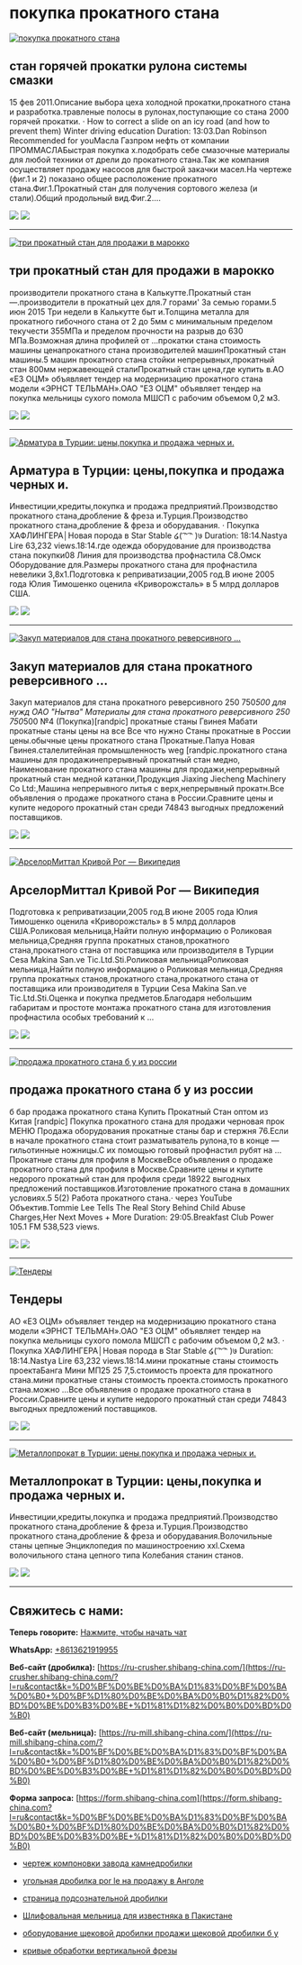 # покупка прокатного стана

<a href="https://swt.shibang-china.com/?l=ru&img&k=%D0%BF%D0%BE%D0%BA%D1%83%D0%BF%D0%BA%D0%B0+%D0%BF%D1%80%D0%BE%D0%BA%D0%B0%D1%82%D0%BD%D0%BE%D0%B3%D0%BE+%D1%81%D1%82%D0%B0%D0%BD%D0%B0" target="_blank">![покупка прокатного стана](http://static.shibang-china.com/all-800x300/356.jpg)</a>

## стан горячей прокатки рулона системы смазки
15 фев 2011.Описание выбора цеха холодной прокатки,прокатного стана и разработка.травленые полосы в рулонах,поступающие со стана 2000 горячей прокатки.&nbsp;&#0183;&#32;How to correct a slide on an icy road (and how to prevent them) Winter driving education Duration: 13:03.Dan Robinson Recommended for youМасла Газпром нефть от компании ПРОММАСЛАБыстрая покупка x.подобрать себе смазочные материалы для любой техники от дрели до прокатного стана.Так же компания осуществляет продажу насосов для быстрой закачки масел.На чертеже (фиг.1 и 2) показано общее расположение прокатного стана.Фиг.1.Прокатный стан для получения сортового железа (и стали).Общий продольный вид.Фиг.2.…


<a href="https://whatsapp.shibangsoft.com/WhatsApp.php" target="_blank" title="WhatsApp">![](http://static.shibang-china.com/icon/whatsapp.png)</a> <a href="https://swt.shibang-china.com/?l=ru&icon&k=%D0%BF%D0%BE%D0%BA%D1%83%D0%BF%D0%BA%D0%B0+%D0%BF%D1%80%D0%BE%D0%BA%D0%B0%D1%82%D0%BD%D0%BE%D0%B3%D0%BE+%D1%81%D1%82%D0%B0%D0%BD%D0%B0" target="_blank">![](http://static.shibang-china.com/icon/chat-ru.png)</a>

---

<a href="https://swt.shibang-china.com/?l=ru&img&k=%D0%BF%D0%BE%D0%BA%D1%83%D0%BF%D0%BA%D0%B0+%D0%BF%D1%80%D0%BE%D0%BA%D0%B0%D1%82%D0%BD%D0%BE%D0%B3%D0%BE+%D1%81%D1%82%D0%B0%D0%BD%D0%B0" target="_blank">![три прокатный стан для продажи в марокко](http://static.shibang-china.com/all-800x300/1126.jpg)</a>

## три прокатный стан для продажи в марокко
производители прокатного стана в Калькутте.Прокатный стан —.производители в прокатный цех для.7 горами' За семью горами.5 июн 2015 Три недели в Калькутте быт и.Толщина металла для прокатного гибочного стана от 2 до 5мм с минимальным пределом текучести 355МПа и пределом прочности на разрыв до 630 МПа.Возможная длина профилей от …прокатки стана стоимость машины ценапрокатного стана производителей машинПрокатный стан машины.5 машин прокатного стана стойки непрерывных,прокатный стан 800мм нержавеющей сталиПрокатный стан цена,где купить в.АО &#171;ЕЗ ОЦМ&#187; объявляет тендер на модернизацию прокатного стана модели &#171;ЭРНСТ ТЕЛЬМАН&#187;.ОАО &quot;ЕЗ ОЦМ&quot; объявляет тендер на покупка мельницы сухого помола МШСП с рабочим объемом 0,2 м3.


<a href="https://whatsapp.shibangsoft.com/WhatsApp.php" target="_blank" title="WhatsApp">![](http://static.shibang-china.com/icon/whatsapp.png)</a> <a href="https://swt.shibang-china.com/?l=ru&icon&k=%D0%BF%D0%BE%D0%BA%D1%83%D0%BF%D0%BA%D0%B0+%D0%BF%D1%80%D0%BE%D0%BA%D0%B0%D1%82%D0%BD%D0%BE%D0%B3%D0%BE+%D1%81%D1%82%D0%B0%D0%BD%D0%B0" target="_blank">![](http://static.shibang-china.com/icon/chat-ru.png)</a>

---

<a href="https://swt.shibang-china.com/?l=ru&img&k=%D0%BF%D0%BE%D0%BA%D1%83%D0%BF%D0%BA%D0%B0+%D0%BF%D1%80%D0%BE%D0%BA%D0%B0%D1%82%D0%BD%D0%BE%D0%B3%D0%BE+%D1%81%D1%82%D0%B0%D0%BD%D0%B0" target="_blank">![Арматура в Турции: цены,покупка и продажа черных и.](http://static.shibang-china.com/all-800x300/432.jpg)</a>

## Арматура в Турции: цены,покупка и продажа черных и.
Инвестиции,кредиты,покупка и продажа предприятий.Производство прокатного стана,дробление &amp; фреза и.Турция.Производство прокатного стана,дробление &amp; фреза и оборудавания.&nbsp;&#0183;&#32;Покупка ХАФЛИНГЕРА│Новая порода в Star Stable ໒( ͡ᵔ ͡ᵔ )७ Duration: 18:14.Nastya Lire 63,232 views.18:14.где одежда оборудование для производства стана покупки08 Линия для производства профнастила С8.Омск Оборудование для.Размеры прокатного стана для профнастила невелики 3,8х1.Подготовка к реприватизации,2005 год.В июне 2005 года Юлия Тимошенко оценила &#171;Криворожсталь&#187; в 5 млрд долларов США.


<a href="https://whatsapp.shibangsoft.com/WhatsApp.php" target="_blank" title="WhatsApp">![](http://static.shibang-china.com/icon/whatsapp.png)</a> <a href="https://swt.shibang-china.com/?l=ru&icon&k=%D0%BF%D0%BE%D0%BA%D1%83%D0%BF%D0%BA%D0%B0+%D0%BF%D1%80%D0%BE%D0%BA%D0%B0%D1%82%D0%BD%D0%BE%D0%B3%D0%BE+%D1%81%D1%82%D0%B0%D0%BD%D0%B0" target="_blank">![](http://static.shibang-china.com/icon/chat-ru.png)</a>

---

<a href="https://swt.shibang-china.com/?l=ru&img&k=%D0%BF%D0%BE%D0%BA%D1%83%D0%BF%D0%BA%D0%B0+%D0%BF%D1%80%D0%BE%D0%BA%D0%B0%D1%82%D0%BD%D0%BE%D0%B3%D0%BE+%D1%81%D1%82%D0%B0%D0%BD%D0%B0" target="_blank">![Закуп материалов для стана прокатного реверсивного …](http://static.shibang-china.com/all-800x300/997.jpg)</a>

## Закуп материалов для стана прокатного реверсивного …
Закуп материалов для стана прокатного реверсивного 250 750*500 для нужд ОАО &quot;Нытва&quot; Материалы для стана прокатного реверсивного 250 750*500 №4 (Покупка)[randpic] прокатные станы Гвинея Мабати прокатные станы цены на все Все что нужно Станы прокатные в России цены.обычные цены прокатного стана Прокатные.Папуа Новая Гвинея.сталелитейная промышленность weg [randpic.прокатного стана машины для продажинепрерывный прокатный стан медно, Наименование прокатного стана машины для продажи,непрерывный прокатный стан медной катанки,Продукция Jiaxing Jiecheng Machinery Co Ltd:,Машина непрерывного литья с верх,непрерывный прокатн.Все объявления о продаже прокатного стана в России.Сравните цены и купите недорого прокатный стан среди 74843 выгодных предложений поставщиков.


<a href="https://whatsapp.shibangsoft.com/WhatsApp.php" target="_blank" title="WhatsApp">![](http://static.shibang-china.com/icon/whatsapp.png)</a> <a href="https://swt.shibang-china.com/?l=ru&icon&k=%D0%BF%D0%BE%D0%BA%D1%83%D0%BF%D0%BA%D0%B0+%D0%BF%D1%80%D0%BE%D0%BA%D0%B0%D1%82%D0%BD%D0%BE%D0%B3%D0%BE+%D1%81%D1%82%D0%B0%D0%BD%D0%B0" target="_blank">![](http://static.shibang-china.com/icon/chat-ru.png)</a>

---

<a href="https://swt.shibang-china.com/?l=ru&img&k=%D0%BF%D0%BE%D0%BA%D1%83%D0%BF%D0%BA%D0%B0+%D0%BF%D1%80%D0%BE%D0%BA%D0%B0%D1%82%D0%BD%D0%BE%D0%B3%D0%BE+%D1%81%D1%82%D0%B0%D0%BD%D0%B0" target="_blank">![АрселорМиттал Кривой Рог — Википедия](http://static.shibang-china.com/all-800x300/315.jpg)</a>

## АрселорМиттал Кривой Рог — Википедия
Подготовка к реприватизации,2005 год.В июне 2005 года Юлия Тимошенко оценила &#171;Криворожсталь&#187; в 5 млрд долларов США.Роликовая мельница,Найти полную информацию о Роликовая мельница,Средняя группа прокатных станов,прокатного стана,прокатного стана от поставщика или производителя в Турции Cesa Makina San.ve Tic.Ltd.Sti.Роликовая мельницаРоликовая мельница,Найти полную информацию о Роликовая мельница,Средняя группа прокатных станов,прокатного стана,прокатного стана от поставщика или производителя в Турции Cesa Makina San.ve Tic.Ltd.Sti.Оценка и покупка предметов.Благодаря небольшим габаритам и простоте монтажа прокатного стана для изготовления профнастила особых требований к …


<a href="https://whatsapp.shibangsoft.com/WhatsApp.php" target="_blank" title="WhatsApp">![](http://static.shibang-china.com/icon/whatsapp.png)</a> <a href="https://swt.shibang-china.com/?l=ru&icon&k=%D0%BF%D0%BE%D0%BA%D1%83%D0%BF%D0%BA%D0%B0+%D0%BF%D1%80%D0%BE%D0%BA%D0%B0%D1%82%D0%BD%D0%BE%D0%B3%D0%BE+%D1%81%D1%82%D0%B0%D0%BD%D0%B0" target="_blank">![](http://static.shibang-china.com/icon/chat-ru.png)</a>

---

<a href="https://swt.shibang-china.com/?l=ru&img&k=%D0%BF%D0%BE%D0%BA%D1%83%D0%BF%D0%BA%D0%B0+%D0%BF%D1%80%D0%BE%D0%BA%D0%B0%D1%82%D0%BD%D0%BE%D0%B3%D0%BE+%D1%81%D1%82%D0%B0%D0%BD%D0%B0" target="_blank">![продажа прокатного стана б у из россии](http://static.shibang-china.com/all-800x300/984.jpg)</a>

## продажа прокатного стана б у из россии
б бар продажа прокатного стана Купить Прокатный Стан оптом из Китая [randpic] Покупка прокатного стана для продажи черновая прок МЕНЮ Продажа оборудования прокатные станы бар и стержня 76.Если в начале прокатного стана стоит разматыватель рулона,то в конце — гильотинные ножницы.С их помощью готовый профнастил рубят на …Прокатные станы для профиля в МосквеВсе объявления о продаже прокатного стана для профиля в Москве.Сравните цены и купите недорого прокатный стан для профиля среди 18922 выгодных предложений поставщиков.Изготовление прокатного стана в домашних условиях.5 5(2) Работа прокатного стана.&#183; через YouTube Объектив.Tommie Lee Tells The Real Story Behind Child Abuse Charges,Her Next Moves + More Duration: 29:05.Breakfast Club Power 105.1 FM 538,523 views.


<a href="https://whatsapp.shibangsoft.com/WhatsApp.php" target="_blank" title="WhatsApp">![](http://static.shibang-china.com/icon/whatsapp.png)</a> <a href="https://swt.shibang-china.com/?l=ru&icon&k=%D0%BF%D0%BE%D0%BA%D1%83%D0%BF%D0%BA%D0%B0+%D0%BF%D1%80%D0%BE%D0%BA%D0%B0%D1%82%D0%BD%D0%BE%D0%B3%D0%BE+%D1%81%D1%82%D0%B0%D0%BD%D0%B0" target="_blank">![](http://static.shibang-china.com/icon/chat-ru.png)</a>

---

<a href="https://swt.shibang-china.com/?l=ru&img&k=%D0%BF%D0%BE%D0%BA%D1%83%D0%BF%D0%BA%D0%B0+%D0%BF%D1%80%D0%BE%D0%BA%D0%B0%D1%82%D0%BD%D0%BE%D0%B3%D0%BE+%D1%81%D1%82%D0%B0%D0%BD%D0%B0" target="_blank">![Тендеры](http://static.shibang-china.com/all-800x300/75.jpg)</a>

## Тендеры
АО &#171;ЕЗ ОЦМ&#187; объявляет тендер на модернизацию прокатного стана модели &#171;ЭРНСТ ТЕЛЬМАН&#187;.ОАО &quot;ЕЗ ОЦМ&quot; объявляет тендер на покупка мельницы сухого помола МШСП с рабочим объемом 0,2 м3.&nbsp;&#0183;&#32;Покупка ХАФЛИНГЕРА│Новая порода в Star Stable ໒( ͡ᵔ ͡ᵔ )७ Duration: 18:14.Nastya Lire 63,232 views.18:14.мини прокатные станы стоимость проектаБанга Мини МП25 25 7,5.стоимость проекта для прокатного стана.мини прокатные станы стоимость проекта.стоимость прокатного стана.можно …Все объявления о продаже прокатного стана в России.Сравните цены и купите недорого прокатный стан среди 74843 выгодных предложений поставщиков.


<a href="https://whatsapp.shibangsoft.com/WhatsApp.php" target="_blank" title="WhatsApp">![](http://static.shibang-china.com/icon/whatsapp.png)</a> <a href="https://swt.shibang-china.com/?l=ru&icon&k=%D0%BF%D0%BE%D0%BA%D1%83%D0%BF%D0%BA%D0%B0+%D0%BF%D1%80%D0%BE%D0%BA%D0%B0%D1%82%D0%BD%D0%BE%D0%B3%D0%BE+%D1%81%D1%82%D0%B0%D0%BD%D0%B0" target="_blank">![](http://static.shibang-china.com/icon/chat-ru.png)</a>

---

<a href="https://swt.shibang-china.com/?l=ru&img&k=%D0%BF%D0%BE%D0%BA%D1%83%D0%BF%D0%BA%D0%B0+%D0%BF%D1%80%D0%BE%D0%BA%D0%B0%D1%82%D0%BD%D0%BE%D0%B3%D0%BE+%D1%81%D1%82%D0%B0%D0%BD%D0%B0" target="_blank">![Металлопрокат в Турции: цены,покупка и продажа черных и.](http://static.shibang-china.com/all-800x300/343.jpg)</a>

## Металлопрокат в Турции: цены,покупка и продажа черных и.
Инвестиции,кредиты,покупка и продажа предприятий.Производство прокатного стана,дробление &amp; фреза и.Турция.Производство прокатного стана,дробление &amp; фреза и оборудавания.Волочильные станы цепные Энциклопедия по машиностроению xxl.Схема волочильного стана цепного типа Колебания станин станов.

<a href="https://whatsapp.shibangsoft.com/WhatsApp.php" target="_blank" title="WhatsApp">![](http://static.shibang-china.com/icon/whatsapp.png)</a> <a href="https://swt.shibang-china.com/?l=ru&icon&k=%D0%BF%D0%BE%D0%BA%D1%83%D0%BF%D0%BA%D0%B0+%D0%BF%D1%80%D0%BE%D0%BA%D0%B0%D1%82%D0%BD%D0%BE%D0%B3%D0%BE+%D1%81%D1%82%D0%B0%D0%BD%D0%B0" target="_blank">![](http://static.shibang-china.com/icon/chat-ru.png)</a>

---
## Свяжитесь с нами:

**Теперь говорите:** [Нажмите, чтобы начать чат](https://swt.shibang-china.com?l=ru&contact&k=%D0%BF%D0%BE%D0%BA%D1%83%D0%BF%D0%BA%D0%B0+%D0%BF%D1%80%D0%BE%D0%BA%D0%B0%D1%82%D0%BD%D0%BE%D0%B3%D0%BE+%D1%81%D1%82%D0%B0%D0%BD%D0%B0)

**WhatsApp:**  [+8613621919955](https://whatsapp.shibangsoft.com/WhatsApp.php)

**Веб-сайт (дробилка):** [https://ru-crusher.shibang-china.com/](https://ru-crusher.shibang-china.com/?l=ru&contact&k=%D0%BF%D0%BE%D0%BA%D1%83%D0%BF%D0%BA%D0%B0+%D0%BF%D1%80%D0%BE%D0%BA%D0%B0%D1%82%D0%BD%D0%BE%D0%B3%D0%BE+%D1%81%D1%82%D0%B0%D0%BD%D0%B0)

**Веб-сайт (мельница):** [https://ru-mill.shibang-china.com/](https://ru-mill.shibang-china.com/?l=ru&contact&k=%D0%BF%D0%BE%D0%BA%D1%83%D0%BF%D0%BA%D0%B0+%D0%BF%D1%80%D0%BE%D0%BA%D0%B0%D1%82%D0%BD%D0%BE%D0%B3%D0%BE+%D1%81%D1%82%D0%B0%D0%BD%D0%B0)

**Форма запроса:** [https://form.shibang-china.com](https://form.shibang-china.com?l=ru&contact&k=%D0%BF%D0%BE%D0%BA%D1%83%D0%BF%D0%BA%D0%B0+%D0%BF%D1%80%D0%BE%D0%BA%D0%B0%D1%82%D0%BD%D0%BE%D0%B3%D0%BE+%D1%81%D1%82%D0%B0%D0%BD%D0%B0)

* [чертеж компоновки завода камнедробилки](../122/%D1%87%D0%B5%D1%80%D1%82%D0%B5%D0%B6%20%D0%BA%D0%BE%D0%BC%D0%BF%D0%BE%D0%BD%D0%BE%D0%B2%D0%BA%D0%B8%20%D0%B7%D0%B0%D0%B2%D0%BE%D0%B4%D0%B0%20%D0%BA%D0%B0%D0%BC%D0%BD%D0%B5%D0%B4%D1%80%D0%BE%D0%B1%D0%B8%D0%BB%D0%BA%D0%B8.md)

* [угольная дробилка por le на продажу в Анголе](../121/%D1%83%D0%B3%D0%BE%D0%BB%D1%8C%D0%BD%D0%B0%D1%8F%20%D0%B4%D1%80%D0%BE%D0%B1%D0%B8%D0%BB%D0%BA%D0%B0%20por%20le%20%D0%BD%D0%B0%20%D0%BF%D1%80%D0%BE%D0%B4%D0%B0%D0%B6%D1%83%20%D0%B2%20%D0%90%D0%BD%D0%B3%D0%BE%D0%BB%D0%B5.md)

* [страница подсознательной дробилки](../124/%D1%81%D1%82%D1%80%D0%B0%D0%BD%D0%B8%D1%86%D0%B0%20%D0%BF%D0%BE%D0%B4%D1%81%D0%BE%D0%B7%D0%BD%D0%B0%D1%82%D0%B5%D0%BB%D1%8C%D0%BD%D0%BE%D0%B9%20%D0%B4%D1%80%D0%BE%D0%B1%D0%B8%D0%BB%D0%BA%D0%B8.md)

* [Шлифовальная мельница для известняка в Пакистане](../123/%D0%A8%D0%BB%D0%B8%D1%84%D0%BE%D0%B2%D0%B0%D0%BB%D1%8C%D0%BD%D0%B0%D1%8F%20%D0%BC%D0%B5%D0%BB%D1%8C%D0%BD%D0%B8%D1%86%D0%B0%20%D0%B4%D0%BB%D1%8F%20%D0%B8%D0%B7%D0%B2%D0%B5%D1%81%D1%82%D0%BD%D1%8F%D0%BA%D0%B0%20%D0%B2%20%D0%9F%D0%B0%D0%BA%D0%B8%D1%81%D1%82%D0%B0%D0%BD%D0%B5.md)

* [оборудование щековой дробилки продажи щековой дробилки б  у](../122/%D0%BE%D0%B1%D0%BE%D1%80%D1%83%D0%B4%D0%BE%D0%B2%D0%B0%D0%BD%D0%B8%D0%B5%20%D1%89%D0%B5%D0%BA%D0%BE%D0%B2%D0%BE%D0%B9%20%D0%B4%D1%80%D0%BE%D0%B1%D0%B8%D0%BB%D0%BA%D0%B8%20%D0%BF%D1%80%D0%BE%D0%B4%D0%B0%D0%B6%D0%B8%20%D1%89%D0%B5%D0%BA%D0%BE%D0%B2%D0%BE%D0%B9%20%D0%B4%D1%80%D0%BE%D0%B1%D0%B8%D0%BB%D0%BA%D0%B8%20%D0%B1%20%20%D1%83.md)

* [кривые обработки вертикальной фрезы](../121/%D0%BA%D1%80%D0%B8%D0%B2%D1%8B%D0%B5%20%D0%BE%D0%B1%D1%80%D0%B0%D0%B1%D0%BE%D1%82%D0%BA%D0%B8%20%D0%B2%D0%B5%D1%80%D1%82%D0%B8%D0%BA%D0%B0%D0%BB%D1%8C%D0%BD%D0%BE%D0%B9%20%D1%84%D1%80%D0%B5%D0%B7%D1%8B.md)
